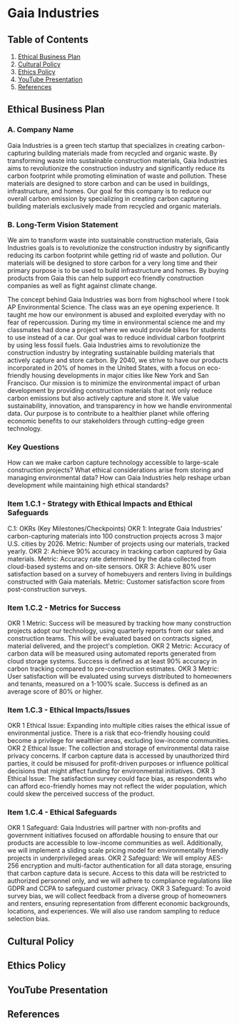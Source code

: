 # Gaia Industries
## Table of Contents
1. [Ethical Business Plan](#ethical-business-plan)
2. [Cultural Policy](#cultural-policy)
3. [Ethics Policy](#ethics-policy)
4. [YouTube Presentation](#youtube-presentation)
5. [References](#references)
## Ethical Business Plan
### A. Company Name 
Gaia Industries is a green tech startup that specializes in creating carbon-capturing building materials made from recycled and organic waste. By transforming waste into sustainable construction materials, Gaia Industries aims to revolutionize the construction industry and significantly reduce its carbon footprint while promoting elimination of waste and pollution. These materials are designed to store carbon and can be used in buildings, infrastructure, and homes.
Our goal for this company is to reduce our overall carbon emission by specializing in creating carbon capturing building materials exclusively made from recycled and organic materials. 

### B. Long-Term Vision Statement
We aim to transform waste into sustainable construction materials, Gaia Industries goals is to revolutionize the construction industry by significantly reducing its carbon footprint while getting rid of waste and pollution. Our materials will be designed to store carbon for a very long time and their primary purpose is to be used to build infrastructure and homes. By buying products from Gaia this can help support eco friendly construction companies as well as fight against climate change.

The concept behind Gaia Industries was born from highschool where I took AP Environmental Science. The class was an eye opening experience. It taught me how our environment is abused and exploited everyday with no fear of repercussion. During my time in environmental science me and my classmates had done a project where we would provide bikes for students to use instead of a car. Our goal was to reduce individual carbon footprint by using less fossil fuels. 
Gaia Industries aims to revolutionize the construction industry by integrating sustainable building materials that actively capture and store carbon. By 2040, we strive to have our products incorporated in 20% of homes in the United States, with a focus on eco-friendly housing developments in major cities like New York and San Francisco.
Our mission is to minimize the environmental impact of urban development by providing construction materials that not only reduce carbon emissions but also actively capture and store it. We value sustainability, innovation, and transparency in how we handle environmental data. Our purpose is to contribute to a healthier planet while offering economic benefits to our stakeholders through cutting-edge green technology.

### Key Questions
How can we make carbon capture technology accessible to large-scale construction projects?
What ethical considerations arise from storing and managing environmental data?
How can Gaia Industries help reshape urban development while maintaining high ethical standards?

### Item 1.C.1 - Strategy with Ethical Impacts and Ethical Safeguards
C.1: OKRs (Key Milestones/Checkpoints)
OKR 1: Integrate Gaia Industries’ carbon-capturing materials into 100 construction projects across 3 major U.S. cities by 2026.
Metric: Number of projects using our materials, tracked yearly.
OKR 2: Achieve 90% accuracy in tracking carbon captured by Gaia materials.
Metric: Accuracy rate determined by the data collected from cloud-based systems and on-site sensors.
OKR 3: Achieve 80% user satisfaction based on a survey of homebuyers and renters living in buildings constructed with Gaia materials.
Metric: Customer satisfaction score from post-construction surveys.

### Item 1.C.2 - Metrics for Success
OKR 1 Metric: Success will be measured by tracking how many construction projects adopt our technology, using quarterly reports from our sales and construction teams. This will be evaluated based on contracts signed, material delivered, and the project's completion.
OKR 2 Metric: Accuracy of carbon data will be measured using automated reports generated from cloud storage systems. Success is defined as at least 90% accuracy in carbon tracking compared to pre-construction estimates.
OKR 3 Metric: User satisfaction will be evaluated using surveys distributed to homeowners and tenants, measured on a 1-100% scale. Success is defined as an average score of 80% or higher.

### Item 1.C.3 - Ethical Impacts/Issues
OKR 1 Ethical Issue: Expanding into multiple cities raises the ethical issue of environmental justice. There is a risk that eco-friendly housing could become a privilege for wealthier areas, excluding low-income communities.
OKR 2 Ethical Issue: The collection and storage of environmental data raise privacy concerns. If carbon capture data is accessed by unauthorized third parties, it could be misused for profit-driven purposes or influence political decisions that might affect funding for environmental initiatives.
OKR 3 Ethical Issue: The satisfaction survey could face bias, as respondents who can afford eco-friendly homes may not reflect the wider population, which could skew the perceived success of the product.

### Item 1.C.4 - Ethical Safeguards
OKR 1 Safeguard: Gaia Industries will partner with non-profits and government initiatives focused on affordable housing to ensure that our products are accessible to low-income communities as well. Additionally, we will implement a sliding scale pricing model for environmentally friendly projects in underprivileged areas.
OKR 2 Safeguard: We will employ AES-256 encryption and multi-factor authentication for all data storage, ensuring that carbon capture data is secure. Access to this data will be restricted to authorized personnel only, and we will adhere to compliance regulations like GDPR and CCPA to safeguard customer privacy.
OKR 3 Safeguard: To avoid survey bias, we will collect feedback from a diverse group of homeowners and renters, ensuring representation from different economic backgrounds, locations, and experiences. We will also use random sampling to reduce selection bias.
## Cultural Policy
## Ethics Policy
## YouTube Presentation
## References
